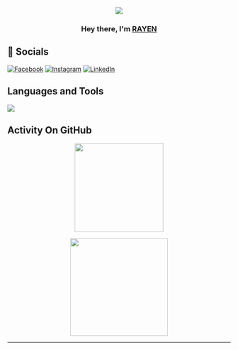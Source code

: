 <p align="center">
<img src="https://readme-typing-svg.demolab.com/?lines=Software%20Engineering%20Student;2+%2B%20years%20of%20coding%20experience;Check%20out%20my%20GitHub%20profile&font=Fira%20Code&center=true&width=700&height=45&color=fff53a&vCenter=true&pause=1000&size=25" /></a>
</p>

<h3 align="center">Hey there, I'm <a href="https://github.com/Rayen-JN">RAYEN</a></h3>


## :iphone: Socials
[![Facebook](https://img.shields.io/badge/Facebook-%231877F2.svg?logo=Facebook&logoColor=white)](https://www.facebook.com/profile.php?id=100082337747453) [![Instagram](https://img.shields.io/badge/Instagram-%23E4405F.svg?logo=Instagram&logoColor=white)](https://instagram.com/_rayen_jouini) [![LinkedIn](https://img.shields.io/badge/LinkedIn-%230077B5.svg?logo=linkedin&logoColor=white)](https://linkedin.com/in/rayencodecraft) 

## Languages and Tools

<p align="left"> <a href="https://github.com/thinkright20"><img src="https://skillicons.dev/icons?i=vscode,replit,github,mongodb,css,html,js,express,bots,nodejs"> </a> </p>



## Activity On GitHub
<p align="center">
<img height="200px" src="https://github-readme-streak-stats.herokuapp.com/?user=Rayen-JN&theme=radical&hide_border=true">
</p>
<p align="center">
<img height="220px" src="https://github-readme-stats.vercel.app/api?username=Rayen-JN&theme=radical&hide_border=true&include_all_commits=true&count_private=true">
</p>

---
